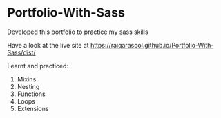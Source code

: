# Portfolio-With-Sass

Developed this portfolio to practice my sass skills

Have  a look at the live site at https://raiqarasool.github.io/Portfolio-With-Sass/dist/

Learnt and practiced:

1. Mixins
2. Nesting
3. Functions
4. Loops
5. Extensions

